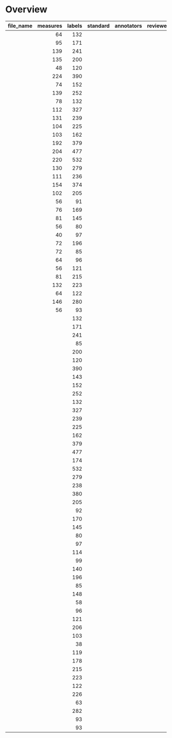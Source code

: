 

# Overview
|file_name|measures|labels|standard|annotators|reviewers|
|---------|-------:|-----:|--------|----------|---------|
|         |      64|   132|        |          |         |
|         |      95|   171|        |          |         |
|         |     139|   241|        |          |         |
|         |     135|   200|        |          |         |
|         |      48|   120|        |          |         |
|         |     224|   390|        |          |         |
|         |      74|   152|        |          |         |
|         |     139|   252|        |          |         |
|         |      78|   132|        |          |         |
|         |     112|   327|        |          |         |
|         |     131|   239|        |          |         |
|         |     104|   225|        |          |         |
|         |     103|   162|        |          |         |
|         |     192|   379|        |          |         |
|         |     204|   477|        |          |         |
|         |     220|   532|        |          |         |
|         |     130|   279|        |          |         |
|         |     111|   236|        |          |         |
|         |     154|   374|        |          |         |
|         |     102|   205|        |          |         |
|         |      56|    91|        |          |         |
|         |      76|   169|        |          |         |
|         |      81|   145|        |          |         |
|         |      56|    80|        |          |         |
|         |      40|    97|        |          |         |
|         |      72|   196|        |          |         |
|         |      72|    85|        |          |         |
|         |      64|    96|        |          |         |
|         |      56|   121|        |          |         |
|         |      81|   215|        |          |         |
|         |     132|   223|        |          |         |
|         |      64|   122|        |          |         |
|         |     146|   280|        |          |         |
|         |      56|    93|        |          |         |
|         |        |   132|        |          |         |
|         |        |   171|        |          |         |
|         |        |   241|        |          |         |
|         |        |    85|        |          |         |
|         |        |   200|        |          |         |
|         |        |   120|        |          |         |
|         |        |   390|        |          |         |
|         |        |   143|        |          |         |
|         |        |   152|        |          |         |
|         |        |   252|        |          |         |
|         |        |   132|        |          |         |
|         |        |   327|        |          |         |
|         |        |   239|        |          |         |
|         |        |   225|        |          |         |
|         |        |   162|        |          |         |
|         |        |   379|        |          |         |
|         |        |   477|        |          |         |
|         |        |   174|        |          |         |
|         |        |   532|        |          |         |
|         |        |   279|        |          |         |
|         |        |   238|        |          |         |
|         |        |   380|        |          |         |
|         |        |   205|        |          |         |
|         |        |    92|        |          |         |
|         |        |   170|        |          |         |
|         |        |   145|        |          |         |
|         |        |    80|        |          |         |
|         |        |    97|        |          |         |
|         |        |   114|        |          |         |
|         |        |    99|        |          |         |
|         |        |   140|        |          |         |
|         |        |   196|        |          |         |
|         |        |    85|        |          |         |
|         |        |   148|        |          |         |
|         |        |    58|        |          |         |
|         |        |    96|        |          |         |
|         |        |   121|        |          |         |
|         |        |   206|        |          |         |
|         |        |   103|        |          |         |
|         |        |    38|        |          |         |
|         |        |   119|        |          |         |
|         |        |   178|        |          |         |
|         |        |   215|        |          |         |
|         |        |   223|        |          |         |
|         |        |   122|        |          |         |
|         |        |   226|        |          |         |
|         |        |    63|        |          |         |
|         |        |   282|        |          |         |
|         |        |    93|        |          |         |
|         |        |    93|        |          |         |
